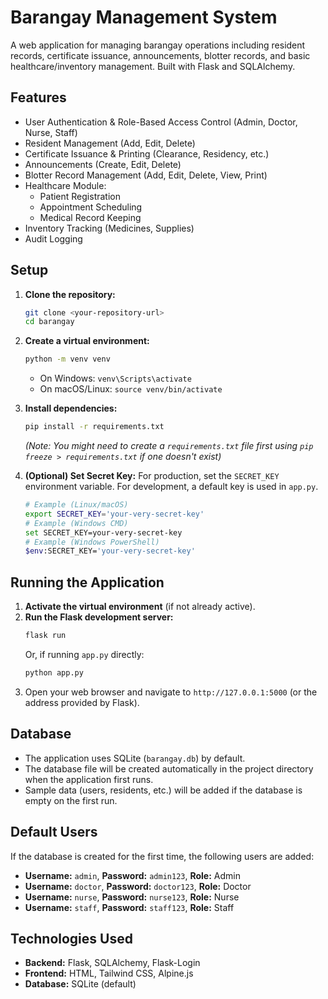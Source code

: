 # Barangay Management System

A web application for managing barangay operations including resident records, certificate issuance, announcements, blotter records, and basic healthcare/inventory management. Built with Flask and SQLAlchemy.

## Features

*   User Authentication & Role-Based Access Control (Admin, Doctor, Nurse, Staff)
*   Resident Management (Add, Edit, Delete)
*   Certificate Issuance & Printing (Clearance, Residency, etc.)
*   Announcements (Create, Edit, Delete)
*   Blotter Record Management (Add, Edit, Delete, View, Print)
*   Healthcare Module:
    *   Patient Registration
    *   Appointment Scheduling
    *   Medical Record Keeping
*   Inventory Tracking (Medicines, Supplies)
*   Audit Logging

## Setup

1.  **Clone the repository:**
    ```bash
    git clone <your-repository-url>
    cd barangay
    ```

2.  **Create a virtual environment:**
    ```bash
    python -m venv venv
    ```
    *   On Windows: `venv\Scripts\activate`
    *   On macOS/Linux: `source venv/bin/activate`

3.  **Install dependencies:**
    ```bash
    pip install -r requirements.txt
    ```
    *(Note: You might need to create a `requirements.txt` file first using `pip freeze > requirements.txt` if one doesn't exist)*

4.  **(Optional) Set Secret Key:**
    For production, set the `SECRET_KEY` environment variable. For development, a default key is used in `app.py`.
    ```bash
    # Example (Linux/macOS)
    export SECRET_KEY='your-very-secret-key'
    # Example (Windows CMD)
    set SECRET_KEY=your-very-secret-key
    # Example (Windows PowerShell)
    $env:SECRET_KEY='your-very-secret-key'
    ```

## Running the Application

1.  **Activate the virtual environment** (if not already active).
2.  **Run the Flask development server:**
    ```bash
    flask run
    ```
    Or, if running `app.py` directly:
    ```bash
    python app.py
    ```
3.  Open your web browser and navigate to `http://127.0.0.1:5000` (or the address provided by Flask).

## Database

*   The application uses SQLite (`barangay.db`) by default.
*   The database file will be created automatically in the project directory when the application first runs.
*   Sample data (users, residents, etc.) will be added if the database is empty on the first run.

## Default Users

If the database is created for the first time, the following users are added:

*   **Username:** `admin`, **Password:** `admin123`, **Role:** Admin
*   **Username:** `doctor`, **Password:** `doctor123`, **Role:** Doctor
*   **Username:** `nurse`, **Password:** `nurse123`, **Role:** Nurse
*   **Username:** `staff`, **Password:** `staff123`, **Role:** Staff

## Technologies Used

*   **Backend:** Flask, SQLAlchemy, Flask-Login
*   **Frontend:** HTML, Tailwind CSS, Alpine.js
*   **Database:** SQLite (default)
